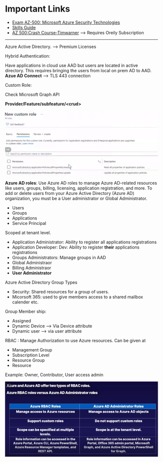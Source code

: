 # Important Links
-  [Exam AZ-500: Microsoft Azure Security Technologies](https://docs.microsoft.com/en-us/learn/certifications/exams/az-500)
- [Skills Guide](https://query.prod.cms.rt.microsoft.com/cms/api/am/binary/RE3VC70)
- [AZ 500:Crash Course-Timwarner](https://learning.oreilly.com/live-events/exam-az-500-microsoft-azure-security-technologies-crash-course/0636920360612/0636920056763/) --> Requires Oreily Subscription

---

Azure Active Directory. --> Premium Licenses

Hybrid Authentication: 

Have applications in cloud use  AAD but users are located in active directory.  This requires bringing the users from local on prem AD to AAD. **Azue AD Connect**  --> TLS 443 connection



Custom Role:

Check Microsoft Graph API

**Provider/Feature/subfeature/\<crud\>**

![AAD Custom Roles](img/AAD-Custom-Roles.PNG)

**Azure AD roles**: Use Azure AD roles to manage Azure AD-related resources like users, groups, billing, licensing, application registration, and more. To add or delete users from your Azure Active Directory (Azure AD) organization, you must be a User administrator or Global Administrator.

- Users
- Groups
- Applications
- Service Principal

Scoped at tenant level.

- Application Administrator: Ability to register all applications registrations
- Application Developer: Dev: Ability to register **their** applications registrations
- Groups Administrators: Manage groups in AAD
- Global Administraor
- Billing Administraor
- **User Administrator**

Azure Active Directory Group Types
- Security: Shared resources for a group of users.
- Micorsoft 365: used to give members access to a shared mailbox calender etc.

Group Member ship:
-  Assigned
- Dynamic Device --> Via Device attribute
- Dynamic user --> via user attribute

RBAC : Manage Authorization to use Azure resources. Can be given at

- Management Group
- Subscription Level
- Resource Group
- Resource

Example: Owner, Contributor, User access admin


![AAD-roles-RBAC-roles](img/AAD-roles-RBAC-roles.PNG)






















